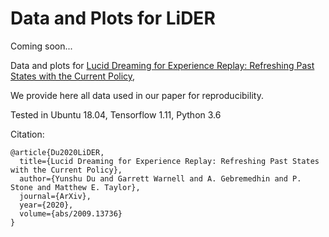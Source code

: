 # Data and Plots for LiDER

Coming soon...

Data and plots for [Lucid Dreaming for Experience Replay: Refreshing Past States with the Current Policy](https://arxiv.org/abs/2009.13736),

We provide here all data used in our paper for reproducibility.

Tested in Ubuntu 18.04, Tensorflow 1.11, Python 3.6

Citation:
```
@article{Du2020LiDER,
  title={Lucid Dreaming for Experience Replay: Refreshing Past States with the Current Policy},
  author={Yunshu Du and Garrett Warnell and A. Gebremedhin and P. Stone and Matthew E. Taylor},
  journal={ArXiv},
  year={2020},
  volume={abs/2009.13736}
}
```
